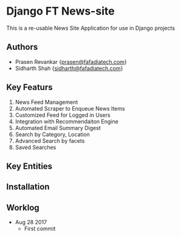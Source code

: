 # Django FT News-site

This is a re-usable News Site Application for use in Django projects

## Authors

- Prasen Revankar {prasen@fafadiatech.com}
- Sidharth Shah {sidharth@fafadiatech.com}

## Key Featurs

1. News Feed Management
1. Automated Scraper to Enqueue News Items
1. Customized Feed for Logged in Users
1. Integration with Recommendaiton Engine
1. Automated Email Summary Digest
1. Search by Category, Location
1. Advanced Search by facets
1. Saved Searches


## Key Entities

## Installation

## Worklog

- Aug 28 2017
    - First commit
